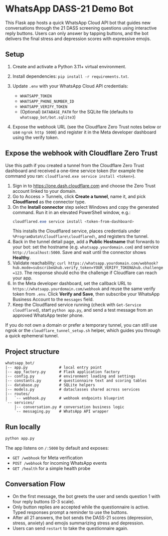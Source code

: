 # WhatsApp DASS-21 Demo Bot

This Flask app hosts a quick WhatsApp Cloud API bot that guides new conversations through the 21 DASS screening questions using interactive reply buttons. Users can only answer by tapping buttons, and the bot delivers the final stress and depression scores with expressive emojis.

## Setup

1. Create and activate a Python 3.11+ virtual environment.
2. Install dependencies: `pip install -r requirements.txt`.
3. Update `.env` with your WhatsApp Cloud API credentials:
   - `WHATSAPP_TOKEN`
   - `WHATSAPP_PHONE_NUMBER_ID`
   - `WHATSAPP_VERIFY_TOKEN`
   - (Optional) `DATABASE_PATH` for the SQLite file (defaults to `whatsapp_bot/bot.sqlite3`)

4. Expose the webhook URL (see the Cloudflare Zero Trust notes below or use `ngrok http 5000`) and register it in the Meta developer dashboard using the verify token.

## Expose the webhook with Cloudflare Zero Trust

Use this path if you created a tunnel from the Cloudflare Zero Trust dashboard and received a one-time service token (for example the command you ran: `cloudflared.exe service install <token>`).

1. Sign in to https://one.dash.cloudflare.com and choose the Zero Trust account linked to your domain.
2. Go to Access > Tunnels, click **Create a tunnel**, name it, and pick **Cloudflared** as the connector type.
3. On the **Install connector** step select Windows and copy the generated command. Run it in an elevated PowerShell window, e.g.:
   ```powershell
   cloudflared.exe service install <token-from-dashboard>
   ```
   This installs the Cloudflared service, places credentials under `%ProgramData%\Cloudflare\cloudflared\`, and registers the tunnel.
4. Back in the tunnel detail page, add a **Public Hostname** that forwards to your bot: set the hostname (e.g. `whatsapp.yourdomain.com`) and service `http://localhost:5000`. Save and wait until the connector shows **Healthy**.
5. Validate reachability: `curl https://whatsapp.yourdomain.com/webhook?hub.mode=subscribe&hub.verify_token=YOUR_VERIFY_TOKEN&hub.challenge=123`. The response should echo the challenge if Cloudflare can reach your app.
6. In the Meta developer dashboard, set the callback URL to `https://whatsapp.yourdomain.com/webhook` and reuse the same verify token from `.env`. Click **Verify and Save**, then subscribe your WhatsApp Business Account to the `messages` field.
7. Keep the Cloudflared service running (check with `Get-Service cloudflared`), start `python app.py`, and send a test message from an approved WhatsApp tester phone.

If you do not own a domain or prefer a temporary tunnel, you can still use ngrok or the `cloudflare_tunnel_setup.sh` helper, which guides you through a quick ephemeral tunnel.

## Project structure

```
whatsapp_bot/
|-- app.py              # local entry point
|-- app_factory.py      # Flask application factory
|-- config.py           # environment loading and settings
|-- constants.py        # questionnaire text and scoring tables
|-- database.py         # SQLite helpers
|-- models.py           # dataclasses shared across services
|-- routes/
|   `-- webhook.py      # webhook endpoints blueprint
`-- services/
    |-- conversation.py # conversation business logic
    `-- messaging.py    # WhatsApp API wrapper
```
## Run locally

```bash
python app.py
```

The app listens on `/:5000` by default and exposes:
- `GET /webhook` for Meta verification
- `POST /webhook` for incoming WhatsApp events
- `GET /health` for a simple health probe

## Conversation Flow

- On the first message, the bot greets the user and sends question 1 with four reply buttons (0-3 scale).
- Only button replies are accepted while the questionnaire is active. Typed responses prompt a reminder to use the buttons.
- After all 21 answers, the bot sends the DASS-21 scores (depression, stress, anxiety) and emojis summarizing stress and depression.
- Users can send `restart` to take the questionnaire again.










